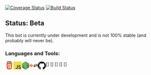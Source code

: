 [![Coverage Status](https://coveralls.io/repos/github/nicolasvidelac/MegaChessClient/badge.svg?branch=beta)](https://coveralls.io/github/nicolasvidelac/MegaChessClient?branch=beta)
[![Build Status](https://travis-ci.com/nicolasvidelac/MegaChessClient.svg?branch=beta)](https://travis-ci.com/nicolasvidelac/MegaChessClient)

## Status: Beta
This bot is currently under development and is not 100% stable (and probably will never be).

### Languages and Tools:
[<img align="left" alt="HTML5" width="26px" src="https://raw.githubusercontent.com/github/explore/80688e429a7d4ef2fca1e82350fe8e3517d3494d/topics/html/html.png" />]
[<img align="left" alt="JavaScript" width="26px" src="https://raw.githubusercontent.com/github/explore/80688e429a7d4ef2fca1e82350fe8e3517d3494d/topics/javascript/javascript.png" />]
[<img align="left" alt="Node.js" width="26px" src="https://raw.githubusercontent.com/github/explore/80688e429a7d4ef2fca1e82350fe8e3517d3494d/topics/nodejs/nodejs.png" />]
[<img align="left" alt="Git" width="26px" src="https://raw.githubusercontent.com/github/explore/80688e429a7d4ef2fca1e82350fe8e3517d3494d/topics/git/git.png" />]
[<img align="left" alt="GitHub" width="26px" src="https://raw.githubusercontent.com/github/explore/78df643247d429f6cc873026c0622819ad797942/topics/github/github.png" />]
